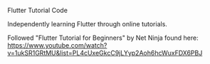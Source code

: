 Flutter Tutorial Code

Independently learning Flutter through online tutorials.

Followed "Flutter Tutorial for Beginners" by Net Ninja found here: https://www.youtube.com/watch?v=1ukSR1GRtMU&list=PL4cUxeGkcC9jLYyp2Aoh6hcWuxFDX6PBJ 
